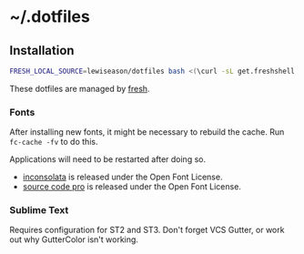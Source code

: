 # ~/.dotfiles

## Installation

``` sh
FRESH_LOCAL_SOURCE=lewiseason/dotfiles bash <(\curl -sL get.freshshell.com)
```

These dotfiles are managed by [fresh].


### Fonts

After installing new fonts, it might be necessary
to rebuild the cache. Run `fc-cache -fv` to do this.

Applications will need to be restarted after doing so.

* [inconsolata] is released under the Open Font License.
* [source code pro] is released under the Open Font License.

### Sublime Text

Requires configuration for ST2 and ST3. Don't forget VCS Gutter, or work out why GutterColor isn't working.

[fresh]: http://freshshell.com
[inconsolata]: http://levien.com/type/myfonts/inconsolata.html
[source code pro]: https://github.com/adobe-fonts/source-code-pro
